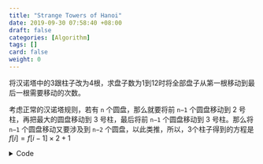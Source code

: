 ```yaml
---
title: "Strange Towers of Hanoi"
date: 2019-09-30 07:58:40 +08:00
draft: false
categories: [Algorithm]
tags: []
card: false
weight: 0
---
```


将汉诺塔中的3跟柱子改为4根，求盘子数为1到12时将全部盘子从第一根移动到最后一根需要移动的次数。

<!--more-->

考虑正常的汉诺塔规则，若有 `n` 个圆盘，那么就要将前 `n−1` 个圆盘移动到 2 号柱，再把最大的圆盘移动到 3 号柱，最后将前 `n−1` 个圆盘移动到 3 号柱。那么将 `n−1` 个圆盘移动又要涉及到 `n−2` 个圆盘，以此类推，所以，3个柱子得到的方程是 $f[i]=f[i-1] \times 2 + 1$

<details>
<summary>Code</summary>

```cpp
void hanoi(int n, char A, char B, char C){
    if(n == 1) printf("%c -> %c\n", A, C);
    else{
        hanoi(n-1, A, C, B); // 把 A 上面的 n-1 块借助 C 移动到 B
        printf("%c -> %c\n", A, C); // 第 n 块从 A 移动到 C
        hanoi(n-1, B, A, C); // 把 B 上面的 n-1 块借助 A 移动到 C
    }
}
```

</details>

